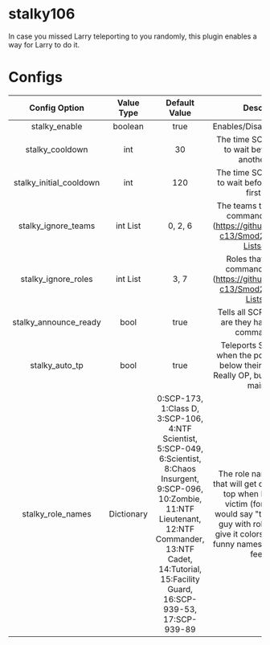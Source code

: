 # stalky106
In case you missed Larry teleporting to you randomly, this plugin enables a way for Larry to do it.

# Configs
| Config Option | Value Type | Default Value | Description |
|:-----------------------:|:----------:|:------------------------------------------------------------------------------------------------------------------------------------------------------------------------------------------------------------------------------------------------:|:----------------------------------------------------------------------------------------------------------------------:|
| stalky_enable | boolean | true | Enables/Disables this plugin |
| stalky_cooldown | int | 30 | The time SCP-106's have to wait before stalking another player |
| stalky_initial_cooldown | int | 120 | The time SCP-106's have to wait before stalking it's first victim |
| stalky_ignore_teams | int List | 0, 2, 6 | The teams that the "stalk" command will ignore (https://github.com/Grover-c13/Smod2/wiki/Enum-Lists#team) |
| stalky_ignore_roles | int List | 3, 7 | Roles that the "stalk" command will ignore. (https://github.com/Grover-c13/Smod2/wiki/Enum-Lists#role) |
| stalky_announce_ready | bool | true | Tells all SCP-106's when are they have their stalk command ready |
| stalky_auto_tp | bool | true | Teleports SCP-106 just when the portal is created below their victim's feet. Really OP, but faithful to the main lore. |
| stalky_role_names | Dictionary | 0:SCP-173, 1:Class D, 3:SCP-106, 4:NTF Scientist, 5:SCP-049, 6:Scientist, 8:Chaos Insurgent, 9:SCP-096, 10:Zombie, 11:NTF Lieutenant, 12:NTF Commander, 13:NTF Cadet, 14:Tutorial, 15:Facility Guard, 16:SCP-939-53, 17:SCP-939-89 | The role name Dictionary that will get displayed at the top when Larry finds a victim (for example, it would say "teleporting to X guy with role Y", you can give it colors, style or even funny names. Whatever you feel like. |
